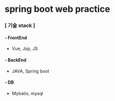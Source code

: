 # spring boot web practice
### [ 기술 stack ]

#### - FrontEnd
- Vue, Jsp, JS
#### - BackEnd
- JAVA, Spring boot
#### - DB
- Mybatis, mysql